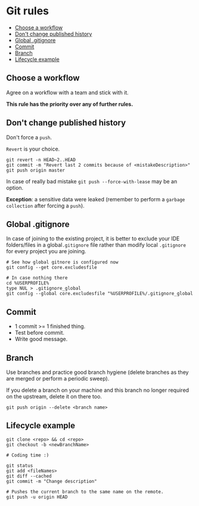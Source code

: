 # Git rules

<!-- START doctoc generated TOC please keep comment here to allow auto update -->
<!-- DON'T EDIT THIS SECTION, INSTEAD RE-RUN doctoc TO UPDATE -->


- [Choose a workflow](#choose-a-workflow)
- [Don't change published history](#dont-change-published-history)
- [Global .gitignore](#global-gitignore)
- [Commit](#commit)
- [Branch](#branch)
- [Lifecycle example](#lifecycle-example)

<!-- END doctoc generated TOC please keep comment here to allow auto update -->

## Choose a workflow
Agree on a workflow with a team and stick with it.

**This rule has the priority over any of further rules.**

## Don't change published history
Don't force a `push`.

`Revert` is your choice.

```Shell
git revert -n HEAD~2..HEAD
git commit -m "Revert last 2 commits because of <mistakeDescription>"
git push origin master
```

In case of really bad mistake `git push --force-with-lease` may be an option.

**Exception**: a sensitive data were leaked (remember to perform a `garbage collection` after forcing a `push`).

## Global .gitignore
In case of joining to the existing project, it is better to exclude your IDE folders/files in a global```.gitignore``` file rather than modify local `.gitignore` for every project you are joining.

```Shell
# See how global gitnore is configured now
git config --get core.excludesfile

# In case nothing there
cd %USERPROFILE%
type NUL > .gitignore_global
git config --global core.excludesfile "%USERPROFILE%/.gitignore_global
```

## Commit
* 1 commit >= 1 finished thing.
* Test before commit.
* Write good message.

## Branch
Use branches and practice good branch hygiene (delete branches as they are merged or perform a periodic sweep).

If you delete a branch on your machine and this branch no longer required on the upstream, delete it on there too.
```Shell
git push origin --delete <branch name>
```

## Lifecycle example
```Shell
git clone <repo> && cd <repo>
git checkout -b <newBranchName>

# Coding time :)

git status
git add <fileNames>
git diff --cached
git commit -m "Change description"

# Pushes the current branch to the same name on the remote.
git push -u origin HEAD
```
